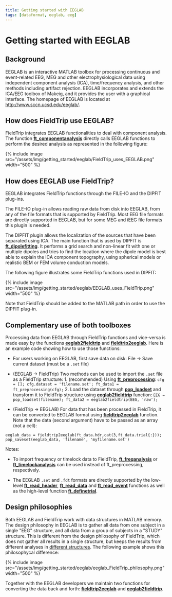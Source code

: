 ```yaml
---
title: Getting started with EEGLAB
tags: [dataformat, eeglab, eeg]
---
```


# Getting started with EEGLAB

## Background

EEGLAB is an interactive MATLAB toolbox for processing continuous and event-related EEG, MEG and other electrophysiological data using independent component analysis (ICA), time/frequency analysis, and other methods including artifact rejection. EEGLAB incorporates and extends the ICA/EEG toolbox of Makeig, and it provides the user with a graphical interface. The homepage of EEGLAB is located at <http://www.sccn.ucsd.edu/eeglab/>.

## How does FieldTrip use EEGLAB?

FieldTrip integrates EEGLAB functionalities to deal with component analysis. The function **[ft_componentanalysis](https://github.com/fieldtrip/fieldtrip/blob/release/ft_componentanalysis.m)** directly calls EEGLAB functions to perform the desired analysis as represented in the following figure:

{% include image src="/assets/img/getting_started/eeglab/FieldTrip_uses_EEGLAB.png" width="500" %}

## How does EEGLAB use FieldTrip?

EEGLAB integrates FieldTrip functions through the FILE-IO and the DIPFIT plug-ins.

The FILE-IO plug-in allows reading raw data from disk into EEGLAB, from any of the file formats that is supported by FieldTrip. Most EEG file formats are directly supported in EEGLAB, but for some MEG and iEEG file formats this plugin is needed.

The DIPFIT plugin allows the localization of the sources that have been separated using ICA. The main function that is used by DIPFIT is **[ft_dipolefitting](https://github.com/fieldtrip/fieldtrip/blob/release/ft_dipolefitting.m)**. It performs a grid search and non-linear fit with one or multiple dipoles and tries to find the location where the dipole model is best able to explain the ICA component topography, using spherical models or realistic BEM or FEM volume conduction models.

The following figure illustrates some FieldTrip functions used in DIPFIT:

{% include image src="/assets/img/getting_started/eeglab/EEGLAB_uses_FieldTrip.png" width="500" %}

Note that FieldTrip should be added to the MATLAB path in order to use the DIPFIT plug-in.

## Complementary use of both toolboxes

Processing data from EEGLAB through FieldTrip functions and vice-versa is made easy by the functions **[eeglab2fieldtrip](https://github.com/fieldtrip/fieldtrip/blob/master/external/eeglab/eeglab2fieldtrip.m)** and **[fieldtrip2eeglab](https://github.com/fieldtrip/fieldtrip/blob/master/external/eeglab/eeglab2fieldtrip.m)**.
Here is an example code showing how to use those functions:

- For users working on EEGLAB, first save data on disk: File → Save current dataset (must be a `.set` file)

- (EEGLAB -> FieldTrip) Two methods can be used to import the `.set` file as a FieldTrip structure: 1. (recommended) Using **[ft_preprocessing](https://github.com/fieldtrip/fieldtrip/blob/release/ft_preprocessing.m)**:
  `cfg = []; cfg.dataset = 'filename.set'; ft_data1 = ft_preprocessing(cfg);` 2. Load the dataset through **[pop_loadset](https://sccn.ucsd.edu/~arno/eeglab/auto/pop_loadset.html)** and transform it to FieldTrip structure using **[eeglab2fieldtrip](https://github.com/fieldtrip/fieldtrip/blob/release/external/eeglab/eeglab2fieldtrip.m)** function:
  `EEG = pop_loadset(filename); ft_data2 = eeglab2fieldtrip(EEG, 'raw');`

- (FieldTrip -> EEGLAB) For data that has been processed in FieldTrip, it can be converted to EEGLAB format using **[fieldtrip2eeglab](https://github.com/fieldtrip/fieldtrip/blob/release/external/eeglab/eeglab2fieldtrip.m)** function. Note that the data (second argument) have to be passed as an array (not a cell):

```
eeglab_data = fieldtrip2eeglab(ft_data.hdr,cat(3,ft_data.trial{:}));
pop_saveset(eeglab_data, 'filename', 'myfilename.set')
```

Notes:

- To import frequency or timelock data to FieldTrip, **[ft_freqanalysis](https://github.com/fieldtrip/fieldtrip/blob/release/ft_freqanalysis.m)** or **[ft_timelockanalysis](https://github.com/fieldtrip/fieldtrip/blob/release/ft_timelockanalysis.m)** can be used instead of ft_preprocessing, respectively.

- The EEGLAB `.set` and `.fdt` formats are directly supported by the low-level **[ft_read_header](https://github.com/fieldtrip/fieldtrip/blob/release/fileio/ft_read_header.m)**, **[ft_read_data](https://github.com/fieldtrip/fieldtrip/blob/release/fileio/ft_read_data.m)** and **[ft_read_event](https://github.com/fieldtrip/fieldtrip/blob/release/fileio/ft_read_event.m)** functions as well as the high-level function **[ft_definetrial](https://github.com/fieldtrip/fieldtrip/blob/release/ft_definetrial.m)**.

## Design philosophies

Both EEGLAB and FieldTrip work with data structures in MATLAB memory. The design philosophy in EEGLAB is to gather all data from one subject in a single "EEG" structure, and all data from a group of subjects in a "STUDY" structure. This is different from the design philosophy of FieldTrip, which does not gather all results in a single structure, but keeps the results from different analyses in [different structures](/faq/how_are_the_various_data_structures_defined). The following example shows this philosophycal difference:

{% include image src="/assets/img/getting_started/eeglab/eeglab_FieldTrip_philosophy.png" width="500" %}

Together with the EEGLAB developers we maintain two functions for converting the data back and forth: **[fieldtrip2eeglab](https://github.com/fieldtrip/fieldtrip/blob/release/external/eeglab/eeglab2fieldtrip.m)** and **[eeglab2fieldtrip](https://github.com/fieldtrip/fieldtrip/blob/release/external/eeglab/eeglab2fieldtrip.m)**.
